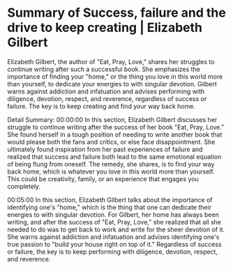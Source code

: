 # Summary of Success, failure and the drive to keep creating | Elizabeth Gilbert

Elizabeth Gilbert, the author of "Eat, Pray, Love," shares her struggles to continue writing after such a successful book. She emphasizes the importance of finding your "home," or the thing you love in this world more than yourself, to dedicate your energies to with singular devotion. Gilbert warns against addiction and infatuation and advises performing with diligence, devotion, respect, and reverence, regardless of success or failure. The key is to keep creating and find your way back home.

Detail Summary: 
00:00:00
In this section, Elizabeth Gilbert discusses her struggle to continue writing after the success of her book "Eat, Pray, Love." She found herself in a tough position of needing to write another book that would please both the fans and critics, or else face disappointment. She ultimately found inspiration from her past experiences of failure and realized that success and failure both lead to the same emotional equation of being flung from oneself. The remedy, she shares, is to find your way back home, which is whatever you love in this world more than yourself. This could be creativity, family, or an experience that engages you completely.

00:05:00
In this section, Elizabeth Gilbert talks about the importance of identifying one's "home," which is the thing that one can dedicate their energies to with singular devotion. For Gilbert, her home has always been writing, and after the success of "Eat, Pray, Love," she realized that all she needed to do was to get back to work and write for the sheer devotion of it. She warns against addiction and infatuation and advises identifying one's true passion to "build your house right on top of it." Regardless of success or failure, the key is to keep performing with diligence, devotion, respect, and reverence.

